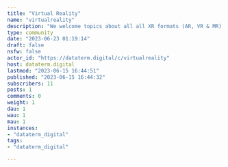 ```yaml
---
title: "Virtual Reality" 
name: "virtualreality"
description: "We welcome topics about all all XR formats (AR, VR & MR)."
type: community
date: "2023-06-23 01:19:14"
draft: false
nsfw: false
actor_id: "https://dataterm.digital/c/virtualreality"
host: dataterm.digital
lastmod: "2023-06-15 16:44:51"
published: "2023-06-15 16:44:32"
subscribers: 11
posts: 1
comments: 0
weight: 1
dau: 1
wau: 1
mau: 1
instances:
- "dataterm_digital"
tags: 
- "dataterm_digital"

---
```

